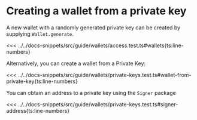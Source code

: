 # Creating a wallet from a private key

A new wallet with a randomly generated private key can be created by supplying `Wallet.generate`.

<<< ../../docs-snippets/src/guide/wallets/access.test.ts#wallets{ts:line-numbers}

Alternatively, you can create a wallet from a Private Key:

<<< ../../docs-snippets/src/guide/wallets/private-keys.test.ts#wallet-from-private-key{ts:line-numbers}

You can obtain an address to a private key using the `Signer` package

<<< ../../docs-snippets/src/guide/wallets/private-keys.test.ts#signer-address{ts:line-numbers}
